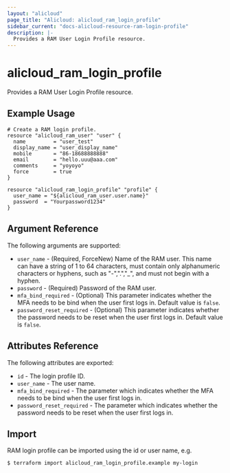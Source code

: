 ```yaml
---
layout: "alicloud"
page_title: "Alicloud: alicloud_ram_login_profile"
sidebar_current: "docs-alicloud-resource-ram-login-profile"
description: |-
  Provides a RAM User Login Profile resource.
---
```


# alicloud\_ram\_login\_profile

Provides a RAM User Login Profile resource.


## Example Usage

```
# Create a RAM login profile.
resource "alicloud_ram_user" "user" {
  name         = "user_test"
  display_name = "user_display_name"
  mobile       = "86-18688888888"
  email        = "hello.uuu@aaa.com"
  comments     = "yoyoyo"
  force        = true
}

resource "alicloud_ram_login_profile" "profile" {
  user_name = "${alicloud_ram_user.user.name}"
  password  = "Yourpassword1234"
}
```
## Argument Reference

The following arguments are supported:

* `user_name` - (Required, ForceNew) Name of the RAM user. This name can have a string of 1 to 64 characters, must contain only alphanumeric characters or hyphens, such as "-",".","_", and must not begin with a hyphen.
* `password` - (Required) Password of the RAM user.
* `mfa_bind_required` - (Optional) This parameter indicates whether the MFA needs to be bind when the user first logs in. Default value is `false`.
* `password_reset_required` - (Optional) This parameter indicates whether the password needs to be reset when the user first logs in. Default value is `false`.

## Attributes Reference

The following attributes are exported:

* `id` - The login profile ID.
* `user_name` - The user name.
* `mfa_bind_required` - The parameter which indicates whether the MFA needs to be bind when the user first logs in.
* `password_reset_required` - The parameter which indicates whether the password needs to be reset when the user first logs in.

## Import

RAM login profile can be imported using the id or user name, e.g.

```
$ terraform import alicloud_ram_login_profile.example my-login
```